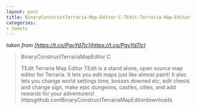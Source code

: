 ```yaml
---
layout: post
title: BinaryConstructTerraria-Map-Editor-C-TEdit-Terraria-Map-Editor
categories:
- tweets
---
```

*taken from [https://t.co/PgvYd7ic](https://t.co/PgvYd7ic)*
>BinaryConstructTerrariaMapEditor C
>
>TEdit  Terraria Map Editor  TEdit is a stand alone, open source map editor for Terraria. It lets you edit maps just like almost paint! It also lets you change world settings time, bosses downed etc, edit chests and change sign, make epic dungeons, castles, cities, and add rewards for your adventurers! httpsgithub.comBinaryConstructTerrariaMapEditordownloads
>
>